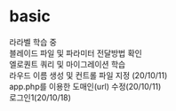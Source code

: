 # basic
라라벨 학습 중  
블레이드 파일 및 파라미터 전달방법 확인  
엘로퀀트 쿼리 및 마이그레이션 학습  
라우드 이름 생성 및 컨트롤 파일 지정 (20/10/11)  
app.php를 이용한 도매인(url) 수정(20/10/11)  
로그인1(20/10/18)  